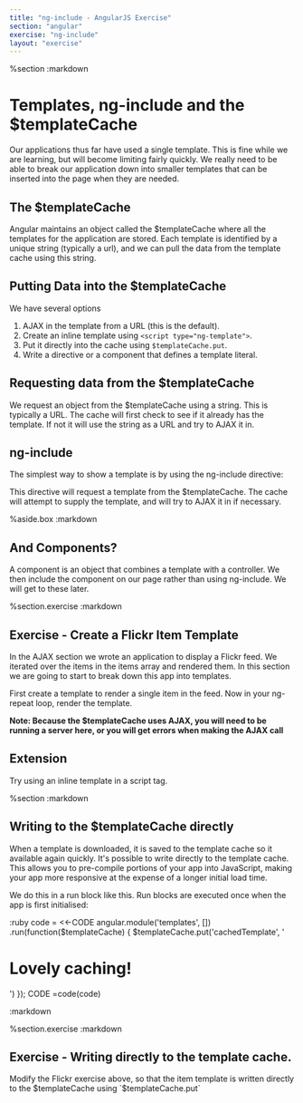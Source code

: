 ```yaml
---
title: "ng-include - AngularJS Exercise"
section: "angular"
exercise: "ng-include"
layout: "exercise"
---
```


%section
:markdown
# Templates, ng-include and the $templateCache

Our applications thus far have used a single template. This is fine while we are learning, but will become limiting fairly quickly. We really need to be able to break our application down into smaller templates that can be inserted into the page when they are needed.

## The $templateCache

Angular maintains an object called the $templateCache where all the templates for the application are stored. Each template is identified by a unique string (typically a url), and we can pull the data from the template cache using this string.

## Putting Data into the $templateCache

We have several options

1. AJAX in the template from a URL (this is the default).
2. Create an inline template using `<script type="ng-template">`.
3. Put it directly into the cache using `$templateCache.put`.
4. Write a directive or a component that defines a template literal.

## Requesting data from the $templateCache

We request an object from the $templateCache using a string. This is typically a URL. The cache will first check to see if it already has the template. If not it will use the string as a URL and try to AJAX it in.

## ng-include

The simplest way to show a template is by using the ng-include directive:

<div ng-include="/path/to/template.html"></div>

This directive will request a template from the $templateCache. The cache will attempt to supply the template, and will try to AJAX it in if necessary.

%aside.box
:markdown
## And Components?

A component is an object that combines a template with a controller. We then include the component on our page rather than using ng-include. We will get to these later.

%section.exercise
:markdown

## Exercise - Create a Flickr Item Template

In the AJAX section we wrote an application to display a Flickr feed. We iterated over the items in the items array and rendered them. In this section we are going to start to break down this app into templates.

First create a template to render a single item in the feed. Now in your ng-repeat loop, render the template.

**Note: Because the $templateCache uses AJAX, you will need to be running a server here, or you will get errors when making the AJAX call**

## Extension

Try using an inline template in a script tag.

%section
:markdown
## Writing to the $templateCache directly

When a template is downloaded, it is saved to the template cache so it available again quickly. It's possible to write directly to the template cache. This allows you to pre-compile portions of your app into JavaScript, making your app more responsive at the expense of a longer initial load time.

We do this in a run block like this. Run blocks are executed once when the app is first initialised:

:ruby
code = <<-CODE
angular.module('templates', [])
.run(function($templateCache) {
$templateCache.put('cachedTemplate', '<h1>Lovely caching!</h1>')
});
CODE
=code(code)

:markdown

%section.exercise
:markdown

## Exercise - Writing directly to the template cache.

Modify the Flickr exercise above, so that the item template is written directly to the $templateCache using `$templateCache.put`

